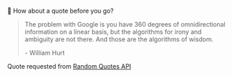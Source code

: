 📣 How about a quote before you go?

> The problem with Google is you have 360 degrees of omnidirectional information on a linear basis, but the algorithms for irony and ambiguity are not there. And those are the algorithms of wisdom.
>
> <p>- William Hurt</p>

Quote requested from [Random Quotes API](https://github.com/lukePeavey/quotable)
